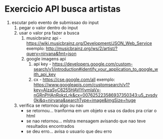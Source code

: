 # Exercicio API busca artistas

1. escutar pelo evento de submissao do input
    1. pegar o valor dentro do input
    2. usar o valor pra fazer a busca
        1. musicbrainz api - https://wiki.musicbrainz.org/Development/JSON_Web_Service
            exemplo: http://musicbrainz.org/ws/2/artist/?query=nirvana&fmt=json
        2. google imagens api
            1. api key - https://developers.google.com/custom-search/v1/introduction#identify_your_application_to_google_with_api_key
            2. cx - https://cse.google.com/all
            exemplo: https://www.googleapis.com/customsearch/v1?key=AIzaSyC6255HAVIYivmIaVx-nGRnPHAnRokzLrk&cx=007625223586937350343:u5_zvsdy0ki&q=nirvana&searchType=image&imgSize=huge
    3. verifica se retornou algo ou nao
        - se retornou... tranforma em um objeto e usa os dados pra criar o html
        - se nao retornou... mlstra mensagem avisando que nao teve resultados encontrados
        - se deu erro... avisa o usuario que deu erro



